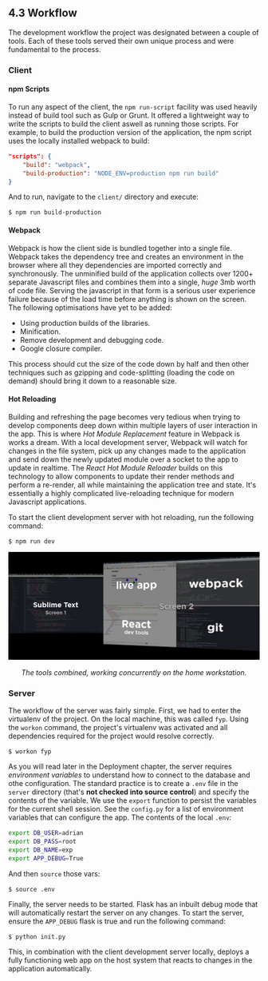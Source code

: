 ## 4.3 Workflow
The development workflow the project was designated between a couple of tools. Each of these tools served their own unique process and were fundamental to the process.

### Client
#### npm Scripts
To run any aspect of the client, the `npm run-script` facility was used heavily instead of build tool such as Gulp or Grunt. It offered a lightweight way to write the scripts to build the client aswell as running those scripts. For example, to build the production version of the application, the npm script uses the locally installed webpack to build:

```json
"scripts": {
	"build": "webpack",
	"build-production": "NODE_ENV=production npm run build"
}
```

And to run, navigate to the `client/` directory and execute:

	$ npm run build-production
	
#### Webpack
Webpack is how the client side is bundled together into a single file. Webpack takes the dependency tree and creates an environment in the browser where all they dependencies are imported correctly and synchronously. The unminified build of the application collects over 1200+ separate Javascript files and combines them into a single, *huge* 3mb worth of code file. Serving the javascript in that form is a serious user experience failure because of the load time before anything is shown on the screen. The following optimisations have yet to be added:

 * Using production builds of the libraries.
 * Minification.
 * Remove development and debugging code.
 * Google closure compiler.

This process should cut the size of the code down by half and then other techniques such as gzipping and code-splitting (loading the code on demand) should bring it down to a reasonable size.

#### Hot Reloading
Building and refreshing the page becomes very tedious when trying to develop components deep down within multiple layers of user interaction in the app. This is where *Hot Module Replacement* feature in Webpack is works a dream. With a local development server, Webpack will watch for changes in the file system, pick up any changes made to the application and send down the newly updated module over a socket to the app to update in realtime. The *React Hot Module Reloader* builds on this technology to allow components to update their render methods and perform a re-render, all while maintaining the application tree and state. It's essentially a highly complicated live-reloading technique for modern Javascript applications.

To start the client development server with hot reloading, run the following command:

	$ npm run dev

![](assets/workflow.png)
<center><i>The tools combined, working concurrently on the home workstation.</i></center>

### Server
The workflow of the server was fairly simple. First, we had to enter the virtualenv of the project. On the local machine, this was called `fyp`. Using the `workon` command, the project's virtualenv was activated and all dependencies required for the project would resolve correctly.

	$ workon fyp
	
As you will read later in the Deployment chapter, the server requires *environment variables* to understand how to connect to the database and othe configuration. The standard practice is to create a `.env` file in the `server` directory (that's **not checked into source control**) and specify the contents of the variable. We use the `export` function to persist the variables for the current shell session. See the `config.py` for a list of environment variables that can configure the app. The contents of the local `.env`:

```sh
export DB_USER=adrian
export DB_PASS=root
export DB_NAME=exp
export APP_DEBUG=True
```

And then `source` those vars:

	$ source .env

Finally, the server needs to be started. Flask has an inbuilt debug mode that will automatically restart the server on any changes. To start the server, ensure the `APP_DEBUG` flask is true and run the following command:

	$ python init.py

This, in combination with the client development server locally, deploys a fully functioning web app on the host system that reacts to changes in the application automatically.